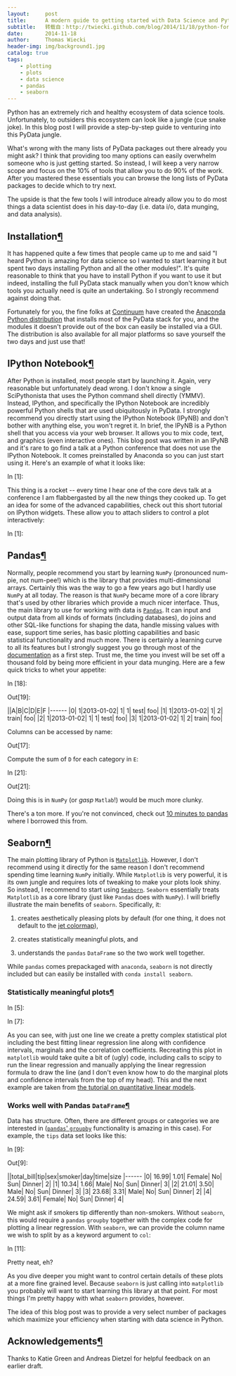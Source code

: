 ```yaml
---
layout:     post
title:      A modern guide to getting started with Data Science and Python
subtitle:   转载自：http://twiecki.github.com/blog/2014/11/18/python-for-data-science/
date:       2014-11-18
author:     Thomas Wiecki
header-img: img/background1.jpg
catalog: true
tags:
    - plotting
    - plots
    - data science
    - pandas
    - seaborn
---
```






Python has an extremely rich and healthy ecosystem of data science tools. Unfortunately, to outsiders this ecosystem can look like a jungle (cue snake joke). In this blog post I will provide a step-by-step guide to venturing into this PyData jungle.

What's wrong with the many lists of PyData packages out there already you might ask? I think that providing too many options can easily overwhelm someone who is just getting started. So instead, I will keep a very narrow scope and focus on the 10% of tools that allow you to do 90% of the work. After you mastered these essentials you can browse the long lists of PyData packages to decide which to try next.

The upside is that the few tools I will introduce already allow you to do most things a data scientist does in his day-to-day (i.e. data i/o, data munging, and data analysis).

## Installation[¶](http://twiecki.github.com/blog/2014/11/18/python-for-data-science#Installation)

It has happened quite a few times that people came up to me and said "I heard Python is amazing for data science so I wanted to start learning it but spent two days installing Python and all the other modules!". It's quite reasonable to think that you have to install Python if you want to use it but indeed, installing the full PyData stack manually when you don't know which tools you actually need is quite an undertaking. So I strongly recommend against doing that.

Fortunately for you, the fine folks at [Continuum](http://continuum.io/) have created the [Anaconda Python distribution](https://store.continuum.io/cshop/anaconda) that installs most of the PyData stack for you, and the modules it doesn't provide out of the box can easily be installed via a GUI. The distribution is also available for all major platforms so save yourself the two days and just use that!

## IPython Notebook[¶](http://twiecki.github.com/blog/2014/11/18/python-for-data-science#IPython-Notebook)

After Python is installed, most people start by launching it. Again, very reasonable but unfortunately dead wrong. I don't know a single SciPythonista that uses the Python command shell directly (YMMV). Instead, IPython, and specifically the IPython Notebook are incredibly powerful Python shells that are used ubiquitously in PyData. I strongly recommend you directly start using the IPython Notebook (IPyNB) and don't bother with anything else, you won't regret it. In brief, the IPyNB is a Python shell that you access via your web browser. It allows you to mix code, text, and graphics (even interactive ones). This blog post was written in an IPyNB and it's rare to go find a talk at a Python conference that does not use the IPython Notebook. It comes preinstalled by Anaconda so you can just start using it. Here's an example of what it looks like:

In [1]:




This thing is a rocket -- every time I hear one of the core devs talk at a conference I am flabbergasted by all the new things they cooked up. To get an idea for some of the advanced capabilities, check out this short tutorial on IPython widgets. These allow you to attach sliders to control a plot interactively:

In [1]:




## Pandas[¶](http://twiecki.github.com/blog/2014/11/18/python-for-data-science#Pandas)

Normally, people recommend you start by learning `NumPy` (pronounced num-pie, not num-pee!) which is the library that provides multi-dimensional arrays. Certainly this was the way to go a few years ago but I hardly use `NumPy` at all today. The reason is that `NumPy` became more of a core library that's used by other libraries which provide a much nicer interface. Thus, the main library to use for working with data is [`Pandas`](http://pandas.pydata.org/). It can input and output data from all kinds of formats (including databases), do joins and other SQL-like functions for shaping the data, handle missing values with ease, support time series, has basic plotting capabilities and basic statistical functionality and much more. There is certainly a learning curve to all its features but I strongly suggest you go through most of the [documentation](http://pandas.pydata.org/pandas-docs/version/0.15.0/dsintro.html) as a first step. Trust me, the time you invest will be set off a thousand fold by being more efficient in your data munging. Here are a few quick tricks to whet your appetite:

In [18]:

Out[19]:

||A|B|C|D|E|F
|------
|0| 1|2013-01-02| 1| 1| test| foo|
|1| 1|2013-01-02| 1| 2| train| foo|
|2| 1|2013-01-02| 1| 1| test| foo|
|3| 1|2013-01-02| 1| 2| train| foo|




Columns can be accessed by name:

Out[17]:




Compute the sum of `D` for each category in `E`:

In [21]:

Out[21]:




Doing this is in `NumPy` (or *gasp* `Matlab`!) would be much more clunky.

There's a ton more. If you're not convinced, check out [10 minutes to pandas](http://pandas.pydata.org/pandas-docs/stable/10min.html) where I borrowed this from.




## Seaborn[¶](http://twiecki.github.com/blog/2014/11/18/python-for-data-science#Seaborn)

The main plotting library of Python is [`Matplotlib`](http://matplotlib.org/). However, I don't recommend using it directly for the same reason I don't recommend spending time learning `NumPy` initially. While `Matplotlib` is very powerful, it is its own jungle and requires lots of tweaking to make your plots look shiny. So instead, I recommend to start using [`Seaborn`](http://web.stanford.edu/~mwaskom/software/seaborn). `Seaborn` essentially treats `Matplotlib` as a core library (just like `Pandas` does with `NumPy`). I will briefly illustrate the main benefits of `seaborn`. Specifically, it:

1. creates aesthetically pleasing plots by default (for one thing, it does not default to the [jet colormap](https://jakevdp.github.io/blog/2014/10/16/how-bad-is-your-colormap)),

1. creates statistically meaningful plots, and

1. understands the `pandas` `DataFrame` so the two work well together.


While `pandas` comes prepackaged with `anaconda`, `seaborn` is not directly included but can easily be installed with `conda install seaborn`.




### Statistically meaningful plots[¶](http://twiecki.github.com/blog/2014/11/18/python-for-data-science#Statistically-meaningful-plots)

In [5]:

In [7]:










As you can see, with just one line we create a pretty complex statistical plot including the best fitting linear regression line along with confidence intervals, marginals and the correlation coefficients. Recreating this plot in `matplotlib` would take quite a bit of (ugly) code, including calls to scipy to run the linear regression and manually applying the linear regression formula to draw the line (and I don't even know how to do the marginal plots and confidence intervals from the top of my head). This and the next example are taken from [the tutorial on quantitative linear models](http://web.stanford.edu/~mwaskom/software/seaborn/tutorial/quantitative_linear_models.html).

### Works well with Pandas `DataFrame`[¶](http://twiecki.github.com/blog/2014/11/18/python-for-data-science#Works-well-with-Pandas-DataFrame)

Data has structure. Often, there are different groups or categories we are interested in ([`pandas`' `groupby`](http://pandas.pydata.org/pandas-docs/stable/groupby.html) functionality is amazing in this case). For example, the `tips` data set looks like this:

In [9]:

Out[9]:

||total_bill|tip|sex|smoker|day|time|size
|------
|0| 16.99| 1.01| Female| No| Sun| Dinner| 2|
|1| 10.34| 1.66| Male| No| Sun| Dinner| 3|
|2| 21.01| 3.50| Male| No| Sun| Dinner| 3|
|3| 23.68| 3.31| Male| No| Sun| Dinner| 2|
|4| 24.59| 3.61| Female| No| Sun| Dinner| 4|




We might ask if smokers tip differently than non-smokers. Without `seaborn`, this would require a `pandas` `groupby` together with the complex code for plotting a linear regression. With `seaborn`, we can provide the column name we wish to split by as a keyword argument to `col`:

In [11]:










Pretty neat, eh?

As you dive deeper you might want to control certain details of these plots at a more fine grained level. Because `seaborn` is just calling into `matplotlib` you probably will want to start learning this library at that point. For most things I'm pretty happy with what `seaborn` provides, however.




The idea of this blog post was to provide a very select number of packages which maximize your efficiency when starting with data science in Python.

## Acknowledgements[¶](http://twiecki.github.com/blog/2014/11/18/python-for-data-science#Acknowledgements)

Thanks to Katie Green and Andreas Dietzel for helpful feedback on an earlier draft.
